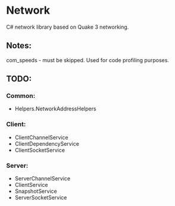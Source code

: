 # Network
C# network library based on Quake 3 networking.

## Notes:
com_speeds - must be skipped. Used for code profiling purposes.

## TODO:

### Common:
- Helpers.NetworkAddressHelpers

### Client:
- ClientChannelService
- ClientDependencyService
- ClientSocketService

### Server:
- ServerChannelService
- ClientService
- SnapshotService
- ServerSocketService